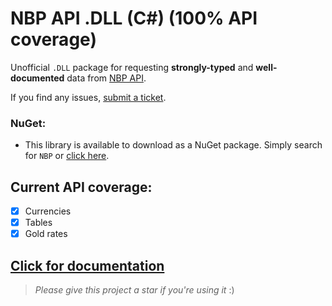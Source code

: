 # NBP API .DLL (C#) (100% API coverage)

Unofficial `.DLL` package for requesting **strongly-typed** and **well-documented** data from [NBP API](http://api.nbp.pl/).

If you find any issues, [submit a ticket](https://github.com/KifoPL/NBPCurrencyDLL/issues/new/choose).

### NuGet:

- This library is available to download as a NuGet package. Simply search for `NBP` or [click here](https://www.nuget.org/packages/NBPAPI.NET.Core/).

## Current API coverage:

- [x] Currencies
- [x] Tables
- [x] Gold rates

## [Click for documentation](./docs/Documentation.md)

> *Please give this project a star if you're using it* :)